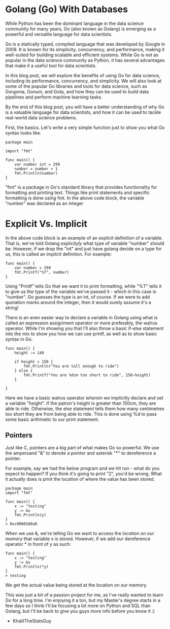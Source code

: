 # Golang (Go) With Databases
  While Python has been the dominant language in the data science community for many years, Go (also known as Golang) is emerging as a powerful and versatile language for data scientists.

Go is a statically typed, compiled language that was developed by Google in 2009. It is known for its simplicity, concurrency, and performance, making it well-suited for building scalable and efficient systems. While Go is not as popular in the data science community as Python, it has several advantages that make it a useful tool for data scientists.

In this blog post, we will explore the benefits of using Go for data science, including its performance, concurrency, and simplicity. We will also look at some of the popular Go libraries and tools for data science, such as Gorgonia, Gonum, and Gota, and how they can be used to build data pipelines and perform machine learning tasks.

By the end of this blog post, you will have a better understanding of why Go is a valuable language for data scientists, and how it can be used to tackle real-world data science problems.

First, the basics. Let's write a very simple function just to show you what Go syntax looks like.

```
package main

import "fmt"

func main() {
	var number int = 299
	number = number + 1
	fmt.Println(number)
}

```

"fmt" is a package in Go's standard library that provides functionality for formatting and printing text. Things like print statements and specific formatting is done using fmt. In the above code block, the variable "number" was declared as an integer 


# Explicit Vs. Implicit 
  
In the above code block is an example of an explicit definition of a variable. That is, we've told Golang _explicityly_ what type of variable "number" should be. However, if we drop the "int" and just have golang decide on a type for us, this is called an _implicit_ definition. For example:

```
func main() {
	var number = 299
	fmt.Printf("%T", number)
}
```

Using "Printf" tells Go that we want it to print formatting, while "%T" tells it to give us the type of the variable we've passed it - which in this case is "number". Go guesses the type is an int, of course. If we were to add quotation marks around the integer, then it would surely assume it's a string!

There is an even easier way to declare a variable in Golang using what is called an expression assignment operator or more preferably, the walrus operator. While I'm showing you that I'll also throw a basic if-else statement into the mix to show you how we can use printf, as well as to show basic syntax in Go.

```
func main() {
	height := 149
	
	if height > 150 {
		fmt.Println("You are tall enough to ride")
	} else {
		fmt.Printf("You are %dcm too short to ride", 150-height)
	}
	
}
```
Here we have a basic walrus operator wherein we implicitly declare and set a variable "height". If the patron's height is greater than 150cm, they are able to ride. Otherwise, the else statement tells them how many centimetres too short they are from being able to ride. This is done using %d to pass some basic arithmetic to our print statement. 


## Pointers

Just like C, pointers are a big part of what makes Go so powerful. We use the ampersand "&" to denote a pointer and asterisk "*" to dereference a pointer.

For example, say we had the below program and we hit run - what do you expect to happen? If you think it's going to print "2", you'd be wrong. What it actually does is print the location of where the value has been stored. 

```
package main
import "fmt"

func main() {
	x := "testing"
	y := &x
	fmt.Println(y)
}
> 0xc0000100a0
```

When we use &, we're telling Go we want to access the _location on our memory_ that variable x is stored. However, if we add our dereference operator * in front of y as such: 

```
func main() {
	x := "testing"
	y := &x
	fmt.Println(*y)
}
> testing
```

We get the actual value being stored at the location on our memory.

This was just a bit of a passion project for me, as I've really wanted to learn Go for a long time. I'm enjoying it a ton, but my Master's degree starts in a few days so I think I'll be focusing a lot more on Python and SQL than Golang, but I'll be back to give you guys more info before you know it :)

- KhalilTheStatsGuy
